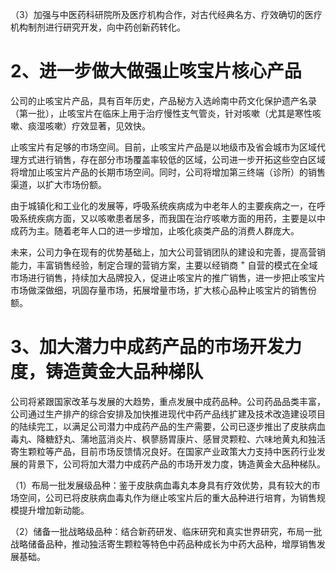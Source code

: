 （3）加强与中医药科研院所及医疗机构合作，对古代经典名方、疗效确切的医疗机构制剂进行研究开发，向中药创新药转化。

# 2、进一步做大做强止咳宝片核心产品

公司的止咳宝片产品，具有百年历史，产品秘方入选岭南中药文化保护遗产名录（第一批），止咳宝片在临床上用于治疗慢性支气管炎，针对咳嗽（尤其是寒性咳嗽、痰湿咳嗽）疗效显著，见效快。

止咳宝片有足够的市场空间。目前，止咳宝片产品是以地级市及省会城市为区域代理方式进行销售，存在部分市场覆盖率较低的区域，公司进一步开拓这些空白区域将增加止咳宝片产品的长期市场空间。同时，公司将增加第三终端（诊所）的销售渠道，以扩大市场份额。

由于城镇化和工业化的发展等，呼吸系统疾病成为中老年人的主要疾病之一，在呼吸系统疾病方面，又以咳嗽患者居多，而我国在治疗咳嗽方面的用药，主要是以中成药为主。随着老年人口的进一步增加，止咳化痰类产品的消费人群庞大。

未来，公司力争在现有的优势基础上，加大公司营销团队的建设和完善，提高营销能力，丰富销售经验，制定合理的营销方案，主要以经销商 $^ +$ 自营的模式在全域市场进行销售，持续加大品牌投入，促进止咳宝片的推广销售，进一步把止咳宝片市场做深做细，巩固存量市场，拓展增量市场，扩大核心品种止咳宝片的销售份额。

# 3、加大潜力中成药产品的市场开发力度，铸造黄金大品种梯队

公司将紧跟国家改革与发展的大趋势，重点发展中成药品种。公司药品品类丰富，公司通过生产排产的综合安排及加快推进现代中药产品线扩建及技术改造建设项目的陆续完工，以满足公司潜力中成药产品的生产需要，公司已逐步推出了皮肤病血毒丸、降糖舒丸、蒲地蓝消炎片、枫蓼肠胃康片、感冒灵颗粒、六味地黄丸和独活寄生颗粒等产品，目前市场反馈情况良好。在国家产业政策大力支持中医药行业发展的背景下，公司将加大潜力中成药产品的市场开发力度，铸造黄金大品种梯队。

（1）布局一批发展级品种：鉴于皮肤病血毒丸本身具有疗效优势，具有较大的市场空间，公司已将皮肤病血毒丸作为继止咳宝片后的重大品种进行培育，为销售规模提升增加新动能。

（2）储备一批战略级品种：结合新药研发、临床研究和真实世界研究，布局一批战略储备品种，推动独活寄生颗粒等特色中药品种成长为中药大品种，增厚销售发展基础。
